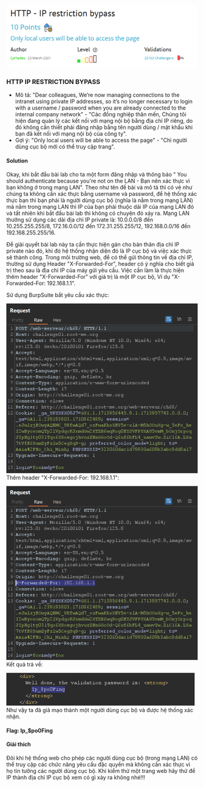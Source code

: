 ![](media/image.png)
### HTTP IP RESTRICTION BYPASS
* Mô tả: "Dear colleagues, We’re now managing connections to the intranet using private IP addresses, so it’s no longer necessary to login with a username / password when you are already connected to the internal company network" - "Các đồng nghiệp thân mến,  Chúng tôi hiện đang quản lý các kết nối với mạng nội bộ bằng địa chỉ IP riêng, do đó không cần thiết phải đăng nhập bằng tên người dùng / mật khẩu khi bạn đã kết nối với mạng nội bộ của công ty".
* Gợi ý: "Only local users will be able to access the page" - "Chỉ người dùng cục bộ mới có thể truy cập trang".

#### Solution
Okay, khi bắt đầu bài lab cho ta một form đăng nhập và thông báo " You should authenticate because you're not on the LAN - Bạn nên xác thực vì bạn không ở trong mạng LAN".
Theo như tên đề bài và mô tả thì có vẻ như chúng ta không cần xác thực bằng username và password, để hệ thống xác thực bạn thì bạn phải là người dùng cục bộ (nghĩa là nằm trong mạng LAN) mà nằm trong mạng LAN thì IP của bạn phải thuộc dải IP của mạng LAN đó và tất nhiên khi bắt đầu bài lab thì không có chuyện đó xảy ra.
Mạng LAN thưởng sử dụng các dải địa chỉ IP private là: 10.0.0.0/8 đến 10.255.255.255/8, 172.16.0.0/12 đến 172.31.255.255/12, 192.168.0.0/16 đến 192.168.255.255/16.

Để giải quyết bài lab này ta cần thực hiện gán cho bản thân địa chỉ IP private nào đó, khi đó hệ thống nhận diện đó là IP cục bộ và việc xác thực sẽ thành công.
Trong môi trường web, để có thể gửi thông tin về địa chỉ IP, thường sử dụng Header "X-Forwarded-For", header có ý nghĩa cho biết giá trị theo sau là địa chỉ IP của máy gửi yêu cầu.
Việc cần làm là thực hiện thêm header "X-Forwarded-For" với giá trị là một IP cục bộ, Ví dụ "X-Forwarded-For: 192.168.1.1".

Sử dụng BurpSuite bắt yêu cầu xác thực:

![](media/image-1.png)
Thêm header "X-Forwarded-For: 192.168.1.1":

![](media/image-2.png)
Kết quả trả về:

![](media/image-3.png)
Như vậy ta đã giả mạo thành một người dùng cục bộ và được hệ thống xác nhận.
#### Flag: Ip_$po0Fing
#### Giải thích
Đôi khi hệ thống web cho phép các người dùng cục bộ (trong mạng LAN) có thể truy cập các chức năng yêu cầu đặc quyền mà không cần xác thực vì họ tin tưởng các người dùng cục bộ. Khi kiểm thử một trang web hãy thử để IP thành địa chỉ IP cục bộ xem có gì xảy ra không nhé!!!
